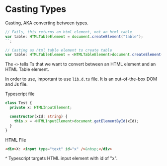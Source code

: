 # Casting Types

Casting, AKA converting between types.

```typescript
// Fails, this returns an html element, not an html table
var table: HTMLTableElement = document.createElement("table");
``;

// Casting as html table element to create table
var table: HTMLTableElement = <HTMLTableElement>document.createElement("table");
```

The `<>` tells Ts that we want to convert between an HTML element and an HTML Table element.

In order to use, important to use `lib.d.ts` file. It is an out-of-the-box DOM and Js file.

Typescript file

```typescript
class Test {
  private x: HTMLInputElement;

  constructor(xId: string) {
    this.x = <HTMLInputElement>document.getElementById(xId);
  }
}
```

HTML File

```html
<div>X: <input type="text" id="x" />&nbsp;</div>
```

^ Typescript targets HTML input element with id of "x".
